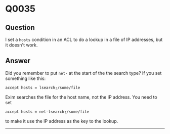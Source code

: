 Q0035
=====

Question
--------

I set a `hosts` condition in an ACL to do a lookup in a file of IP
addresses, but it doesn't work.

Answer
------

Did you remember to put `net-` at the start of the the search type? If
you set something like this:

    accept hosts = lsearch;/some/file

Exim searches the file for the host name, not the IP address. You need
to set

    accept hosts = net-lsearch;/some/file

to make it use the IP address as the key to the lookup.

* * * * *
